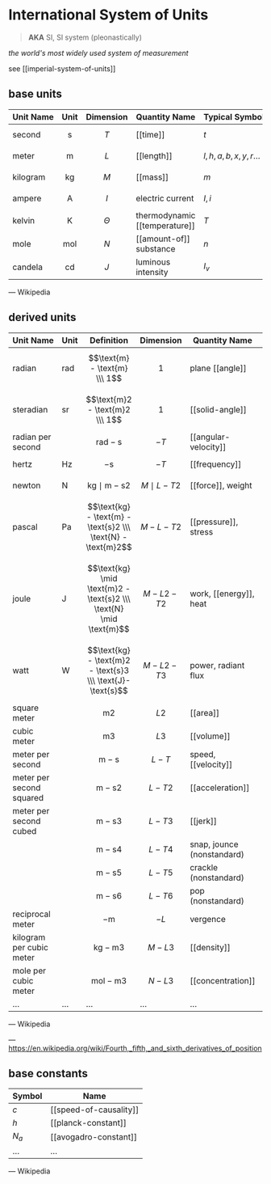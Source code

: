 # International System of Units

> **AKA** SI, SI system (pleonastically)

_the world's most widely used system of measurement_

see [[imperial-system-of-units]]

## base units

| Unit&nbsp;Name | Unit           | Dimension  | Quantity&nbsp;Name            | Typical&nbsp;Symbols        |
| -------------- | -------------- | ---------- | ----------------------------- | --------------------------- |
| second         | $$\text{s}$$   | $$T$$      | [[time]]                      | $t$                         |
| meter          | $$\text{m}$$   | $$L$$      | [[length]]                    | $l, h, a, b, x, y, r \dots$ |
| kilogram       | $$\text{kg}$$  | $$M$$      | [[mass]]                      | $m$                         |
| ampere         | $$\text{A}$$   | $$I$$      | electric current              | $I, i$                      |
| kelvin         | $$\text{K}$$   | $$\Theta$$ | thermodynamic [[temperature]] | $T$                         |
| mole           | $$\text{mol}$$ | $$N$$      | [[amount-of]] substance       | $n$                         |
| candela        | $$\text{cd}$$  | $$J$$      | luminous intensity            | $I_v$                       |

&mdash; Wikipedia

## derived units

| Unit&nbsp;Name           | Unit         | Definition                                                          | Dimension         | Quantity&nbsp;Name         | Typical&nbsp;Symbols |
| ------------------------ | ------------ | ------------------------------------------------------------------- | ----------------- | -------------------------- | -------------------- |
| radian                   | $\text{rad}$ | $$\text{m} - \text{m} \\\ 1$$                                       | $$1$$             | plane [[angle]]            | $\theta, a \dots$    |
| steradian                | $\text{sr}$  | $$\text{m}2 - \text{m}2 \\\ 1$$                                     | $$1$$             | [[solid-angle]]            | $\theta, a \dots$    |
| radian per second        |              | $$\text{rad} - \text{s}$$                                           | $$-T$$            | [[angular-velocity]]       | $\omega$             |
| hertz                    | $\text{Hz}$  | $$-\text{s}$$                                                       | $$-T$$            | [[frequency]]              | $f, \nu, \omega$     |
| newton                   | $\text{N}$   | $$\text{kg} \mid \text{m} - \text{s}2$$                             | $$M \mid L - T2$$ | [[force]], weight          | $f, F$               |
| pascal                   | $\text{Pa}$  | $$\text{kg} - \text{m} - \text{s}2 \\\ \text{N} - \text{m}2$$       | $$M - L - T2$$    | [[pressure]], stress       | $P$                  |
| joule                    | $\text{J}$   | $$\text{kg} \mid \text{m}2 - \text{s}2 \\\ \text{N} \mid \text{m}$$ | $$M - L2 - T2$$   | work, [[energy]], heat     | $E, Q$               |
| watt                     | $\text{W}$   | $$\text{kg} - \text{m}2 - \text{s}3 \\\ \text{J}-\text{s}$$         | $$M - L2 - T3$$   | power, radiant flux        | $P$                  |
| square meter             |              | $$\text{m}2$$                                                       | $$L2$$            | [[area]]                   | $A$                  |
| cubic meter              |              | $$\text{m}3$$                                                       | $$L3$$            | [[volume]]                 | $V$                  |
| meter per second         |              | $$\text{m} - \text{s}$$                                             | $$L - T$$         | speed, [[velocity]]        | $v$                  |
| meter per second squared |              | $$\text{m} - \text{s}2$$                                            | $$L - T2$$        | [[acceleration]]           | $a$                  |
| meter per second cubed   |              | $$\text{m} - \text{s}3$$                                            | $$L - T3$$        | [[jerk]]                   | $j$                  |
|                          |              | $$\text{m} - \text{s}4$$                                            | $$L - T4$$        | snap, jounce (nonstandard) | $s$                  |
|                          |              | $$\text{m} - \text{s}5$$                                            | $$L - T5$$        | crackle (nonstandard)      | $c$                  |
|                          |              | $$\text{m} - \text{s}6$$                                            | $$L - T6$$        | pop (nonstandard)          | $p$                  |
| reciprocal meter         |              | $$-\text{m}$$                                                       | $$-L$$            | vergence                   | $V, 1\text-f$        |
| kilogram per cubic meter |              | $$\text{kg} - \text{m}3$$                                           | $$M - L3$$        | [[density]]                | $\rho$               |
| mole per cubic meter     |              | $$\text{mol} - \text{m}3$$                                          | $$N - L3$$        | [[concentration]]          | $c$                  |
| $\dots$                  | $\dots$      | $\dots$                                                             | $\dots$           | $\dots$                    | $\dots$              |

&mdash; Wikipedia

&mdash; <https://en.wikipedia.org/wiki/Fourth,_fifth,_and_sixth_derivatives_of_position>

## base constants

| Symbol  | Name                   |
| ------- | ---------------------- |
| $c$     | [[speed-of-causality]] |
| $h$     | [[planck-constant]]    |
| $N_a$   | [[avogadro-constant]]  |
| $\dots$ | $\dots$                |

&mdash; Wikipedia
